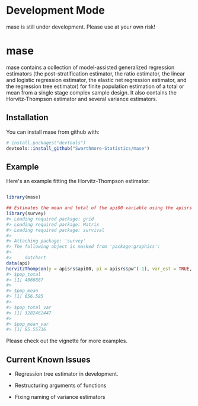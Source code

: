 
<!-- README.md is generated from README.Rmd. Please edit that file -->
Development Mode
================

mase is still under development. Please use at your own risk!

mase
====

mase contains a collection of model-assisted generalized regression estimators (the post-stratification estimator, the ratio estimator, the linear and logistic regression estimator, the elastic net regression estimator, and the regression tree estimator) for finite population estimation of a total or mean from a single stage complex sample design. It also contains the Horvitz-Thompson estimator and several variance estimators.

Installation
------------

You can install mase from github with:

``` r
# install.packages("devtools")
devtools::install_github("Swarthmore-Statistics/mase")
```

Example
-------

Here's an example fitting the Horvitz-Thompson estimator:

``` r

library(mase)

## Estimates the mean and total of the api00 variable using the apisrs dataset in the survey package
library(survey)
#> Loading required package: grid
#> Loading required package: Matrix
#> Loading required package: survival
#> 
#> Attaching package: 'survey'
#> The following object is masked from 'package:graphics':
#> 
#>     dotchart
data(api)
horvitzThompson(y = apisrs$api00, pi = apisrs$pw^(-1), var_est = TRUE, var_method = "HTSRS")
#> $pop_total
#> [1] 4066887
#> 
#> $pop_mean
#> [1] 656.585
#> 
#> $pop_total_var
#> [1] 3282462447
#> 
#> $pop_mean_var
#> [1] 85.55736
```

Please check out the vignette for more examples.

Current Known Issues
--------------------

-   Regression tree estimator in development.

-   Restructuring arguments of functions

-   Fixing naming of variance estimators
